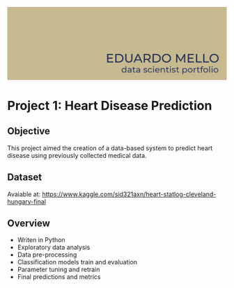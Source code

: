 ![image](https://github.com/eduardoksmello/eduardoksmello_portfolio/blob/main/portfolio_banner_readme.jpg)

# Project 1: Heart Disease Prediction

## Objective
This project aimed the creation of a data-based system to predict heart disease using previously collected medical data.
## Dataset
Avaiable at: https://www.kaggle.com/sid321axn/heart-statlog-cleveland-hungary-final
## Overview
- Writen in Python
- Exploratory data analysis
- Data pre-processing
- Classification models train and evaluation
- Parameter tuning and retrain
- Final predictions and metrics
